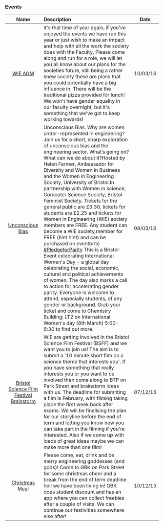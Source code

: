 
### Events

| Name | Description | Date |
|:----:|:------------|:----:|
|[WIE AGM](https://www.facebook.com/events/1569184216742145/) | It's that time of year again, if you've enjoyed the events we have run this year or just wish to make an impact and help with all the work the society does with the Faculty, Please come along and run for a role, we will let you all know about our plans for the societies future, still being a rather knew society these are plans that you could potentially have a big influence in. There will be the traditional pizza provided for lunch! We won't have gender equality in our faculty overnight, but it's something that we've got to keep working towards! | 10/03/16 |
| [Unconscious Bias](https://www.facebook.com/events/966398033439894/) | Unconscious Bias. Why are women under-represented in engineering? Join us for a short, sharp exploration of unconscious bias and the engineering sector. What’s going on? What can we do about it?Hosted by Helen Farmer, Ambassador for Diversity and Women in Business and the Women in Engineering Society, University of Bristol.In partnership with Women in science, Computer Science Society, Bristol Feminist Society. Tickets for the general public are £3.30, tickets for students are £2.25 and tickets for Women in Engineering (WiE) society members are FREE. Any student can become a WiE society member for FREE (hint hint) and can be purchased on eventbrite <a href="http://www.internationalwomensday.com/Theme"> #PledgeforParity</a> This is a Bristol Event celebrating International Women's Day - a global day celebrating the social, economic, cultural and political achievements of women. The day also marks a call to action for accelerating gender parity. Everyone is welcome to attend, especially students, of any gender or background. Grab your ticket and come to Chemistry Building: LT2 on International Women's day (8th March) 5:00-6:30 to find out more. | 08/03/16 |
| [Bristol Science Film Festival Brainstorm](https://www.facebook.com/events/1489146141390688/) | WiE are getting involved in the Bristol Science Film Festival (BSFF) and we want you to join us! The aim is to submit a '10 minute short film on a science theme that interests you'. If you have something that really interests you or you want to be involved then come along to BTP on Park Street and brainstorm ideas with us. The deadline for submitting a film is February, with filming taking place the first week back after exams. We will be finalising the plan for our storyline before the end of term and letting you know how you can take part in the filming if you're interested. Also if we come up with loads of great ideas maybe we can make more than one film! | 07/12/15 |
| [Christmas Meal](https://www.facebook.com/events/205813716421533/) | Please come, eat, drink and be merry engineering goddesses (and gods)! Come to GBK on Park Street for some christmas cheer and a break from the end of term deadline hell we have been living in! GBK does student discount and has an app where you can collect freebies after a couple of visits. We can continue our festivities somewhere else after! | 10/12/15 |
